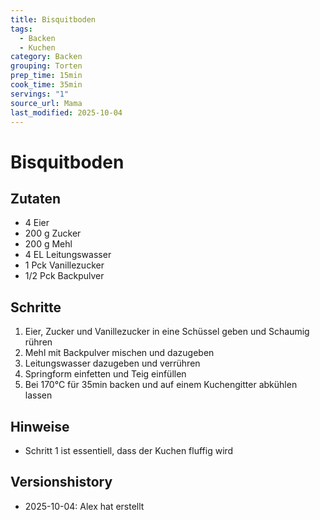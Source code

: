 ```yaml
---
title: Bisquitboden
tags:
  - Backen
  - Kuchen
category: Backen
grouping: Torten
prep_time: 15min
cook_time: 35min
servings: "1"
source_url: Mama
last_modified: 2025-10-04
---
```

# Bisquitboden

## Zutaten
- 4 Eier
- 200 g Zucker
- 200 g Mehl
- 4 EL Leitungswasser
- 1 Pck Vanillezucker
- 1/2 Pck Backpulver

## Schritte
1. Eier, Zucker und Vanillezucker in eine Schüssel geben und Schaumig rühren
2. Mehl mit Backpulver mischen und dazugeben
3. Leitungswasser dazugeben und verrühren
4. Springform einfetten und Teig einfüllen
5. Bei 170°C für 35min backen und auf einem Kuchengitter abkühlen lassen

## Hinweise
- Schritt 1 ist essentiell, dass der Kuchen fluffig wird

## Versionshistory
- 2025-10-04: Alex hat erstellt

  

<!-- Ende der Vorlage -->
<!-- MARKER FOR MAPPER SCRIPT -->